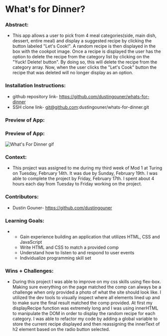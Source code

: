 # What's for Dinner? 

### Abstract:
* This app allows a user to pick from 4 meal categories(side, main dish, dessert, entire meal) and display a suggested recipe by clicking the button labeled "Let's Cook!". A random recipe is then displayed in the box with the cookpot image. Once a recipe is displayed the user has the option to delete the recipe from the category list by clicking on the "Yuck! Delete! button". By doing so, this will delete the recipe from the category array. Now, when the user clicks the "Let's Cook" button the recipe that was deleted will no longer display as an option. 


### Installation Instructions:
* github repository link- https://github.com/dustingouner/whats-for-dinner
* SSH clone link- git@github.com:dustingouner/whats-for-dinner.git


### Preview of App:

### Preview of App:
![What's For Dinner gif](https://user-images.githubusercontent.com/117230717/219880318-4bcd6218-f7c7-403c-b4c9-797f9bb38376.gif)

### Context:
* This project was assigned to me during my third week of Mod 1 at Turing on Tuesday, February 14th. It was due by Sunday, February 19th. I was able to complete the project by Friday, February 17th. I spent about 4 hours each day from Tuesday to Friday working on the project. 


### Contributors:
* Dustin Gouner-  https://github.com/dustingouner


### Learning Goals:
* - Gain experience building an application that utilizes HTML, CSS and JavaScript
  - Write HTML and CSS to match a provided comp
  - Understand how to listen to and respond to user events
  - Individualize programming skill set


### Wins + Challenges:
* During this project I was able to improve on my css skills using flex-box. Making sure everything on the page matched the comp can always be a challenge when only provided a photo of what the site should look like. I utilized the dev tools to visually inspect where all elements lined up and to make sure the final result matched the comp provided. At first my displayRecipe function was extremely long and I was using innerHTML to manipulate the DOM in order to display the random recipe for each category. I was able to refactor my code by adding a global variable to store the current recipe displayed and then reassigning the innerText of h2 element based on the radio button selected.  

